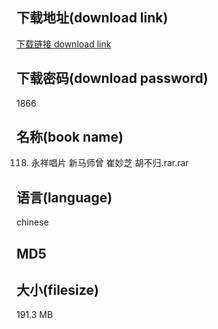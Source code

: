 ## 下载地址(download link)
[下载链接 download link](https://voluble-croquembouche-d321dc.netlify.app/?s=118.+%E6%B0%B8%E7%A5%A5%E5%94%B1%E7%89%87+%E6%96%B0%E9%A9%AC%E5%B8%88%E6%9B%BE+%E5%B4%94%E5%A6%99%E8%8A%9D+%E8%83%A1%E4%B8%8D%E5%BD%92.rar)

## 下载密码(download password)
1866

## 名称(book name)
118. 永祥唱片 新马师曾 崔妙芝 胡不归.rar.rar

## 语言(language)
chinese

## MD5


## 大小(filesize)
191.3 MB
